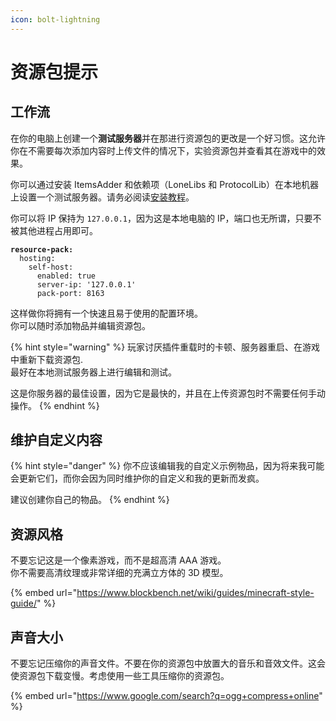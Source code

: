 ```yaml
---
icon: bolt-lightning
---
```


# 资源包提示

## 工作流

在你的电脑上创建一个**测试服务器**并在那进行资源包的更改是一个好习惯。这允许你在不需要每次添加内容时上传文件的情况下，实验资源包并查看其在游戏中的效果。

你可以通过安装 ItemsAdder 和依赖项（LoneLibs 和 ProtocolLib）在本地机器上设置一个测试服务器。请务必阅读[安装教程](../first-install.md)。

你可以将 IP 保持为 `127.0.0.1`，因为这是本地电脑的 IP，端口也无所谓，只要不被其他进程占用即可。

<pre class="language-yaml"><code class="lang-yaml"><strong>resource-pack:
</strong>  hosting:
    self-host:
      enabled: true
      server-ip: '127.0.0.1'
      pack-port: 8163
</code></pre>

这样做你将拥有一个快速且易于使用的配置环境。\
你可以随时添加物品并编辑资源包。

{% hint style="warning" %}
玩家讨厌插件重载时的卡顿、服务器重启、在游戏中重新下载资源包.\
最好在本地测试服务器上进行编辑和测试。

这是你服务器的最佳设置，因为它是最快的，并且在上传资源包时不需要任何手动操作。
{% endhint %}

## 维护自定义内容

{% hint style="danger" %}
你不应该编辑我的自定义示例物品，因为将来我可能会更新它们，而你会因为同时维护你的自定义和我的更新而发疯。

建议创建你自己的物品。
{% endhint %}

## 资源风格

不要忘记这是一个像素游戏，而不是超高清 AAA 游戏。\
你不需要高清纹理或非常详细的充满立方体的 3D 模型。

{% embed url="https://www.blockbench.net/wiki/guides/minecraft-style-guide/" %}

## 声音大小

不要忘记压缩你的声音文件。不要在你的资源包中放置大的音乐和音效文件。这会使资源包下载变慢。考虑使用一些工具压缩你的资源包。

{% embed url="https://www.google.com/search?q=ogg+compress+online" %}
